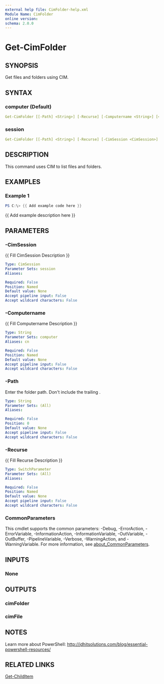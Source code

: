```yaml
---
external help file: CimFolder-help.xml
Module Name: CimFolder
online version:
schema: 2.0.0
---
```


# Get-CimFolder

## SYNOPSIS

Get files and folders using CIM.

## SYNTAX

### computer (Default)

```yaml
Get-CimFolder [[-Path] <String>] [-Recurse] [-Computername <String>] [<CommonParameters>]
```

### session

```yaml
Get-CimFolder [[-Path] <String>] [-Recurse] [-CimSession <CimSession>] [<CommonParameters>]
```

## DESCRIPTION

This command uses CIM to list files and folders.

## EXAMPLES

### Example 1

```powershell
PS C:\> {{ Add example code here }}
```

{{ Add example description here }}

## PARAMETERS

### -CimSession

{{ Fill CimSession Description }}

```yaml
Type: CimSession
Parameter Sets: session
Aliases:

Required: False
Position: Named
Default value: None
Accept pipeline input: False
Accept wildcard characters: False
```

### -Computername

{{ Fill Computername Description }}

```yaml
Type: String
Parameter Sets: computer
Aliases: cn

Required: False
Position: Named
Default value: None
Accept pipeline input: False
Accept wildcard characters: False
```

### -Path

Enter the folder path.
Don't include the trailing \.

```yaml
Type: String
Parameter Sets: (All)
Aliases:

Required: False
Position: 0
Default value: None
Accept pipeline input: False
Accept wildcard characters: False
```

### -Recurse

{{ Fill Recurse Description }}

```yaml
Type: SwitchParameter
Parameter Sets: (All)
Aliases:

Required: False
Position: Named
Default value: None
Accept pipeline input: False
Accept wildcard characters: False
```

### CommonParameters

This cmdlet supports the common parameters: -Debug, -ErrorAction, -ErrorVariable, -InformationAction, -InformationVariable, -OutVariable, -OutBuffer, -PipelineVariable, -Verbose, -WarningAction, and -WarningVariable. For more information, see [about_CommonParameters](http://go.microsoft.com/fwlink/?LinkID=113216).

## INPUTS

### None

## OUTPUTS

### cimFolder

### cimFile

## NOTES

Learn more about PowerShell: http://jdhitsolutions.com/blog/essential-powershell-resources/

## RELATED LINKS

[Get-ChildItem]()
